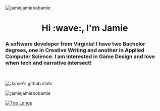 <p align="left"> <img src="https://komarev.com/ghpvc/?username=jamiejamiebobamie&label=Profile%20views&color=0e75b6&style=flat" alt="jamiejamiebobamie" /> </p>
<h1 align="center">Hi :wave:, I'm Jamie</h1>
<h3 align="left">A software developer from Virginia! I have two Bachelor degrees, one in Creative Writing and another in Applied Computer Science. I am interested in Game Design and love when tech and narrative intersect!</h3>
<br>

![Jamie's github stats](https://github-readme-stats.vercel.app/api?username=jamiejamiebobamie&hide=stars&theme=tokyonight&count_private=true)

<p><img align="center" src="https://github-readme-streak-stats.herokuapp.com/?user=jamiejamiebobamie&" alt="jamiejamiebobamie" /></p>

[![Top Langs](https://github-readme-stats.vercel.app/api/top-langs/?username=jamiejamiebobamie)](https://github.com/anuraghazra/github-readme-stats)
